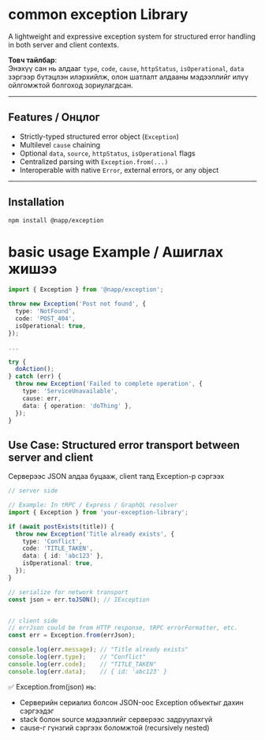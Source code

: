 # common exception Library

A lightweight and expressive exception system for structured error handling in both server and client contexts.

**Товч тайлбар**:  
Энэхүү сан нь алдааг `type`, `code`, `cause`, `httpStatus`, `isOperational`, `data` зэргээр бүтэцлэн илэрхийлж, олон шатлалт алдааны мэдээллийг илүү ойлгомжтой болгоход зориулагдсан.

---

## Features / Онцлог

- Strictly-typed structured error object (`Exception`)
- Multilevel `cause` chaining
- Optional `data`, `source`, `httpStatus`, `isOperational` flags
- Centralized parsing with `Exception.from(...)`
- Interoperable with native `Error`, external errors, or any object

---

## Installation

```bash
npm install @napp/exception
```








# basic usage Example / Ашиглах жишээ

``` typescript
import { Exception } from '@napp/exception';

throw new Exception('Post not found', {
  type: 'NotFound',
  code: 'POST_404',
  isOperational: true,
});

...

try {
  doAction();
} catch (err) {
  throw new Exception('Failed to complete operation', {
    type: 'ServiceUnavailable',
    cause: err,
    data: { operation: 'doThing' },
  });
}

```



## Use Case: Structured error transport between server and client
Серверээс JSON алдаа буцааж, client талд Exception-р сэргээх

``` typescript
// server side

// Example: In tRPC / Express / GraphQL resolver
import { Exception } from 'your-exception-library';

if (await postExists(title)) {
  throw new Exception('Title already exists', {
    type: 'Conflict',
    code: 'TITLE_TAKEN',
    data: { id: 'abc123' },
    isOperational: true,
  });
}

// serialize for network transport
const json = err.toJSON(); // IException


// client side
// errJson could be from HTTP response, tRPC errorFormatter, etc.
const err = Exception.from(errJson);

console.log(err.message); // "Title already exists"
console.log(err.type);    // "Conflict"
console.log(err.code);    // "TITLE_TAKEN"
console.log(err.data);    // { id: 'abc123' }


```
✅ Exception.from(json) нь:

- Серверийн сериализ болсон JSON-оос Exception объектыг дахин сэргээдэг
- stack болон source мэдээллийг серверээс задруулахгүй
- cause-г гүнзгий сэргээх боломжтой (recursively nested)
